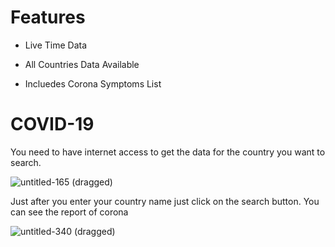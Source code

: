 # Features
 - Live Time Data
 
 - All Countries Data Available
 
 - Incluedes Corona Symptoms List

# COVID-19

You need to have internet access to get the data for the country you want to search.

![untitled-165 (dragged)](https://user-images.githubusercontent.com/61702243/81061948-dd0bf680-8ef2-11ea-8b49-a114805f6dd9.jpg)


Just after you enter your country name just click on the search button. You can see the report of corona


![untitled-340 (dragged)](https://user-images.githubusercontent.com/61702243/81062323-5f94b600-8ef3-11ea-9c79-27acf966d32c.jpg)
